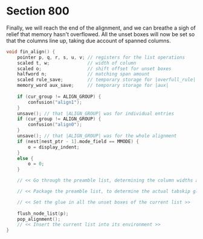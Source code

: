# Section 800

Finally, we will reach the end of the alignment, and we can breathe a sigh of relief that memory hasn't overflowed.
All the unset boxes will now be set so that the columns line up, taking due account of spanned columns.

```c alignment.c
void fin_align() {
    pointer p, q, r, s, u, v; // registers for the list operations
    scaled t, w;              // width of column
    scaled o;                 // shift offset for unset boxes
    halfword n;               // matching span amount
    scaled rule_save;         // temporary storage for |overfull_rule|
    memory_word aux_save;     // temporary storage for |aux|
    
    if (cur_group != ALIGN_GROUP) {
        confusion("align1");
    }
    unsave(); // that |ALIGN_GROUP| was for individual entries
    if (cur_group != ALIGN_GROUP) {
        confusion("align0");
    }
    unsave(); // that |ALIGN_GROUP| was for the whole alignment
    if (nest[nest_ptr - 1].mode_field == MMODE) {
        o = display_indent;
    }
    else {
        o = 0;
    }

    // << Go through the preamble list, determining the column widths and changing the alignrecords to dummy unset boxes >>

    // << Package the preamble list, to determine the actual tabskip glue amounts, and let |p| point to this prototype box >>

    // << Set the glue in all the unset boxes of the current list >>
    
    flush_node_list(p);
    pop_alignment();
    // << Insert the current list into its environment >>
}
```
